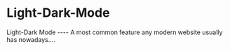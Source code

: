 # Light-Dark-Mode
Light-Dark Mode ---- A most common feature any modern website usually has nowadays....
